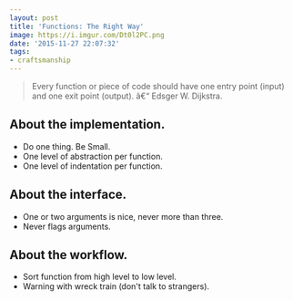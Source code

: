 ```yaml
---
layout: post
title: 'Functions: The Right Way'
image: https://i.imgur.com/Dt0l2PC.png
date: '2015-11-27 22:07:32'
tags:
- craftsmanship
---
```


> Every function or piece of code should have one entry point (input) and one exit point (output). â€“ Edsger W. Dijkstra.

## About the implementation.

- Do one thing. Be Small.
- One level of abstraction per function.
- One level of indentation per function.

## About the interface.

- One or two arguments is nice, never more than three.
- Never flags arguments.

## About the workflow.

- Sort function from high level to low level.
- Warning with wreck train (don't talk to strangers).

